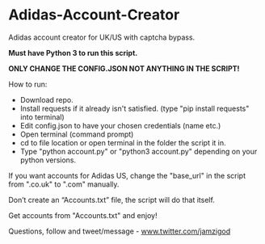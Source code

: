 # Adidas-Account-Creator
Adidas account creator for UK/US with captcha bypass.

**Must have Python 3 to run this script.**

**ONLY CHANGE THE CONFIG.JSON NOT ANYTHING IN THE SCRIPT!**

How to run:

- Download repo.
- Install requests if it already isn't satisfied. (type "pip install requests" into terminal)
- Edit config.json to have your chosen credentials (name etc.) 
- Open terminal (command prompt)
- cd to file location or open terminal in the folder the script it in.
- Type "python account.py" or "python3 account.py" depending on your python versions.

If you want accounts for Adidas US, change the "base_url" in the script from ".co.uk" to ".com" manually.

Don’t create an “Accounts.txt” file, the script will do that itself.

Get accounts from "Accounts.txt" and enjoy!

Questions, follow and tweet/message - www.twitter.com/jamzigod